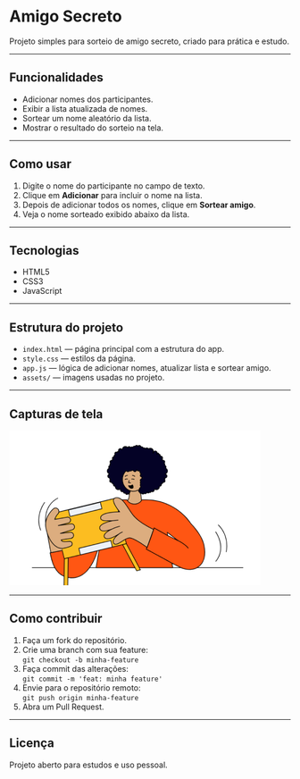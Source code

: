 # Amigo Secreto

Projeto simples para sorteio de amigo secreto, criado para prática e estudo.

---

## Funcionalidades

- Adicionar nomes dos participantes.
- Exibir a lista atualizada de nomes.
- Sortear um nome aleatório da lista.
- Mostrar o resultado do sorteio na tela.

---

## Como usar

1. Digite o nome do participante no campo de texto.
2. Clique em **Adicionar** para incluir o nome na lista.
3. Depois de adicionar todos os nomes, clique em **Sortear amigo**.
4. Veja o nome sorteado exibido abaixo da lista.

---

## Tecnologias

- HTML5  
- CSS3  
- JavaScript

---

## Estrutura do projeto

- `index.html` — página principal com a estrutura do app.  
- `style.css` — estilos da página.  
- `app.js` — lógica de adicionar nomes, atualizar lista e sortear amigo.  
- `assets/` — imagens usadas no projeto.

---

## Capturas de tela

![Imagem do projeto](./assets/amigo-secreto.png)

---

## Como contribuir

1. Faça um fork do repositório.  
2. Crie uma branch com sua feature:  
   `git checkout -b minha-feature`  
3. Faça commit das alterações:  
   `git commit -m 'feat: minha feature'`  
4. Envie para o repositório remoto:  
   `git push origin minha-feature`  
5. Abra um Pull Request.

---

## Licença

Projeto aberto para estudos e uso pessoal.
